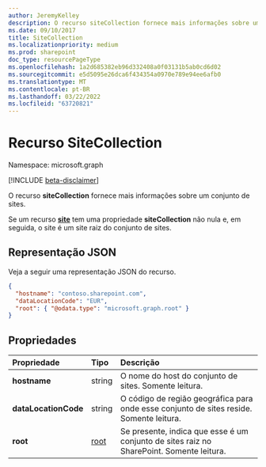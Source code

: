 ```yaml
---
author: JeremyKelley
description: O recurso siteCollection fornece mais informações sobre um conjunto de sites.
ms.date: 09/10/2017
title: SiteCollection
ms.localizationpriority: medium
ms.prod: sharepoint
doc_type: resourcePageType
ms.openlocfilehash: 1a2d685382eb96d332408a0f03131b5ab0cd6d02
ms.sourcegitcommit: e5d5095e26dca6f434354a0970e789e94ee6afb0
ms.translationtype: MT
ms.contentlocale: pt-BR
ms.lasthandoff: 03/22/2022
ms.locfileid: "63720821"
---
```

# <a name="sitecollection-resource"></a>Recurso SiteCollection

Namespace: microsoft.graph

[!INCLUDE [beta-disclaimer](../../includes/beta-disclaimer.md)]

O recurso **siteCollection** fornece mais informações sobre um conjunto de sites.

Se um recurso [**site**](site.md) tem uma propriedade **siteCollection** não nula e, em seguida, o site é um site raiz do conjunto de sites.

## <a name="json-representation"></a>Representação JSON

Veja a seguir uma representação JSON do recurso.

<!-- {
  "blockType": "resource",
  "optionalProperties": [
    "dataLocationCode", "root"
  ],
  "@odata.type": "microsoft.graph.siteCollection"
}-->

```json
{
  "hostname": "contoso.sharepoint.com",
  "dataLocationCode": "EUR",
  "root": { "@odata.type": "microsoft.graph.root" }
}
```

## <a name="properties"></a>Propriedades

| Propriedade             | Tipo     | Descrição                                                                         |
| :------------------- | :------- | :---------------------------------------------------------------------------------- |
| **hostname**         | string   | O nome do host do conjunto de sites. Somente leitura.                                    |
| **dataLocationCode** | string   | O código de região geográfica para onde esse conjunto de sites reside. Somente leitura.       |
| **root**             | [root][] | Se presente, indica que esse é um conjunto de sites raiz no SharePoint. Somente leitura. |

[root]: root.md

<!-- uuid: 8fcb5dbc-d5aa-4681-8e31-b001d5168d79
2015-10-25 14:57:30 UTC -->

<!--
{
  "type": "#page.annotation",
  "description": "",
  "keywords": "",
  "section": "documentation",
  "tocPath": "",
  "suppressions": []
}
-->
